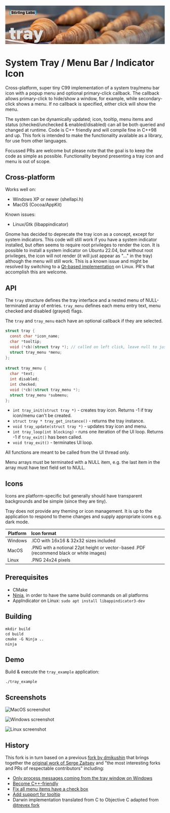 ![tray](tray.jpg)
# System Tray / Menu Bar / Indicator Icon

Cross-platform, super tiny C99 implementation of a system tray/menu bar icon with a popup menu and 
optional primary-click callback. The callback allows primary-click to hide/show a window, for example,
while secondary-click shows a menu.  If no callback is specified, either click will show the menu.

The system can be dynamically updated; icon, tooltip, menu items and status (checked/unchecked &
enabled/disabled) can all be both queried and changed at runtime. Code is C++ friendly and will compile fine in C++98 and up.  This fork is intended to make the 
functionality available as a library, for use from other languages.

Focussed PRs are welcome but please note that the goal is to keep the code as simple as possible.
Functionality beyond presenting a tray icon and menu is out of scope.

## Cross-platform

Works well on:

* Windows XP or newer (shellapi.h)
* MacOS (Cocoa/AppKit)

Known issues:

* Linux/Gtk (libappindicator)

Gnome has decided to deprecate the tray icon as a concept, except for system indicators. This code 
will still work if you have a system indicator installed, but often seems to require root privileges
to render the icon.  It is possible to install a system indicator on Ubuntu 22.04, but without root 
privileges, the icon will not render (it will just appear as "..." in the tray) although the menu
will still work.  This is a known issue and might be resolved by switching to a 
[Qt-based implementation](https://doc.qt.io/qt-6/qsystemtrayicon.html) on Linux. PR's that accomplish 
this are welcome.

## API

The `tray` structure defines the tray interface and a nested menu of NULL-terminated array of entries.
`tray_menu` defines each menu entry text, menu checked and disabled (grayed) flags.

The `tray` and `tray_menu` each have an optional callback if they are selected.

```c
struct tray {
  const char *icon_name;
  char *tooltip;
  void (*cb)(struct tray *); // called on left click, leave null to just open menu
  struct tray_menu *menu;
};

struct tray_menu {
  char *text;
  int disabled;
  int checked;
  void (*cb)(struct tray_menu *);
  struct tray_menu *submenu;
};
```

* `int tray_init(struct tray *)` - creates tray icon. Returns -1 if tray icon/menu can't be created.
* `struct tray * tray_get_instance()` - returns the tray instance.
* `void tray_update(struct tray *)` - updates tray icon and menu.
* `int tray_loop(int blocking)` - runs one iteration of the UI loop. Returns -1 if `tray_exit()` has been called.
* `void tray_exit()` - terminates UI loop.

All functions are meant to be called from the UI thread only.

Menu arrays must be terminated with a NULL item, e.g. the last item in the
array must have text field set to NULL.

## Icons

Icons are platform-specific but generally should have transparent backgrounds and be simple (since 
they are tiny).

Tray does not provide any theming or icon management.  It is up to the application to respond
to theme changes and supply appropriate icons e.g. dark mode.

| Platform | Icon format                                                                             |
|---------|:----------------------------------------------------------------------------------------|
| Windows | .ICO with 16x16 & 32x32 sizes included                                                  |
| MacOS   | .PNG with a notional 22pt height or vector-based .PDF (recommend black or white images) |
| Linux   | .PNG 24x24 pixels                                                                       |

## Prerequisites

* CMake
* [Ninja](https://ninja-build.org/), in order to have the same build commands on all platforms
* AppIndicator on Linux: `sudo apt install libappindicator3-dev`

## Building

```
mkdir build
cd build
cmake -G Ninja ..
ninja
```

## Demo

Build & execute the `tray_example` application:

```
./tray_example
```

## Screenshots

![MacOS screenshot](./screenshot_macosx.png)

![Windows screenshot](./screenshot_windows.png)

![Linux screenshot](./screenshot_linux.png)

## History

This fork is in turn based on a previous [fork by dmikushin](https://github.com/dmikushin/tray) that brings together the
[original work of Serge Zaitsev](https://github.com/zserge/tray) and "the most interesting forks and PRs of
respectable contributors" including:

* [Only process messages coming from the tray window on Windows](https://github.com/zserge/tray/pull/18)
* [Become C++-friendly](https://github.com/zserge/tray/pull/16)
* [Fix all menu items have a check box](https://github.com/zserge/tray/pull/11)
* [Add support for tooltip](https://github.com/zserge/tray/pull/11)
* Darwin implementation translated from C to Objective C adapted from [@trevex fork](https://github.com/trevex/tray)
